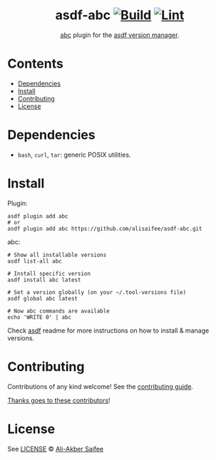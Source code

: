 <div align="center">

# asdf-abc [![Build](https://github.com/alisaifee/asdf-abc/actions/workflows/build.yml/badge.svg)](https://github.com/alisaifee/asdf-abc/actions/workflows/build.yml) [![Lint](https://github.com/alisaifee/asdf-abc/actions/workflows/lint.yml/badge.svg)](https://github.com/alisaifee/asdf-abc/actions/workflows/lint.yml)


[abc](https://homepages.cwi.nl/~steven/abc) plugin for the [asdf version manager](https://asdf-vm.com).

</div>

# Contents

- [Dependencies](#dependencies)
- [Install](#install)
- [Contributing](#contributing)
- [License](#license)

# Dependencies

- `bash`, `curl`, `tar`: generic POSIX utilities.

# Install

Plugin:

```shell
asdf plugin add abc
# or
asdf plugin add abc https://github.com/alisaifee/asdf-abc.git
```

abc:

```shell
# Show all installable versions
asdf list-all abc

# Install specific version
asdf install abc latest

# Set a version globally (on your ~/.tool-versions file)
asdf global abc latest

# Now abc commands are available
echo 'WRITE 0' | abc
```

Check [asdf](https://github.com/asdf-vm/asdf) readme for more instructions on how to
install & manage versions.

# Contributing

Contributions of any kind welcome! See the [contributing guide](contributing.md).

[Thanks goes to these contributors](https://github.com/alisaifee/asdf-abc/graphs/contributors)!

# License

See [LICENSE](LICENSE) © [Ali-Akber Saifee](https://github.com/alisaifee/)
